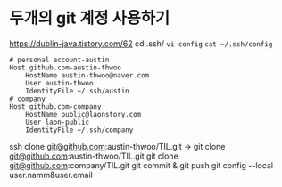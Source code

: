 # 두개의 git 계정 사용하기
  https://dublin-java.tistory.com/62
cd  .ssh/
`vi config`  `cat ~/.ssh/config`
```
# personal account-austin 
Host github.com-austin-thwoo
	HostName austin-thwoo@naver.com
	User austin-thwoo
   	IdentityFile ~/.ssh/austin
# company
Host github.com-company
	HostName public@laonstory.com
	User laon-public
	IdentityFile ~/.ssh/company
```
ssh
clone  git@github.com:austin-thwoo/TIL.git
->
git clone git@github.com:austin-thwoo/TIL.git
git clone git@github.com:company/TIL.git
git commit & git push 
git config --local user.namm&user.email

